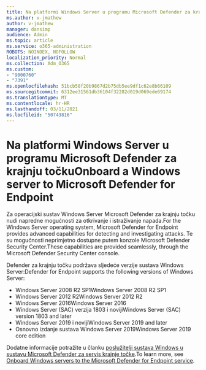 ```yaml
---
title: Na platformi Windows Server u programu Microsoft Defender za krajnju točku
ms.author: v-jmathew
author: v-jmathew
manager: dansimp
audience: Admin
ms.topic: article
ms.service: o365-administration
ROBOTS: NOINDEX, NOFOLLOW
localization_priority: Normal
ms.collection: Adm_O365
ms.custom:
- "9000760"
- "7391"
ms.openlocfilehash: 51bcb58f20b9867d2b75db5ee9df1c62e8b66109
ms.sourcegitcommit: 6312ee31561db36104f32282d019d069ede69174
ms.translationtype: MT
ms.contentlocale: hr-HR
ms.lasthandoff: 03/11/2021
ms.locfileid: "50743816"
---
```

# <a name="onboard-a-windows-server-to-microsoft-defender-for-endpoint"></a><span data-ttu-id="23382-102">Na platformi Windows Server u programu Microsoft Defender za krajnju točku</span><span class="sxs-lookup"><span data-stu-id="23382-102">Onboard a Windows server to Microsoft Defender for Endpoint</span></span>

<span data-ttu-id="23382-103">Za operacijski sustav Windows Server Microsoft Defender za krajnju točku nudi napredne mogućnosti za otkrivanje i istraživanje napada.</span><span class="sxs-lookup"><span data-stu-id="23382-103">For the Windows Server operating system, Microsoft Defender for Endpoint provides advanced capabilities for detecting and investigating attacks.</span></span> <span data-ttu-id="23382-104">Te su mogućnosti neprimjetno dostupne putem konzole Microsoft Defender Security Center.</span><span class="sxs-lookup"><span data-stu-id="23382-104">These capabilities are provided seamlessly, through the Microsoft Defender Security Center console.</span></span>

<span data-ttu-id="23382-105">Defender za krajnju točku podržava sljedeće verzije sustava Windows Server:</span><span class="sxs-lookup"><span data-stu-id="23382-105">Defender for Endpoint supports the following versions of Windows Server:</span></span>

- <span data-ttu-id="23382-106">Windows Server 2008 R2 SP1</span><span class="sxs-lookup"><span data-stu-id="23382-106">Windows Server 2008 R2 SP1</span></span>
- <span data-ttu-id="23382-107">Windows Server 2012 R2</span><span class="sxs-lookup"><span data-stu-id="23382-107">Windows Server 2012 R2</span></span>
- <span data-ttu-id="23382-108">Windows Server 2016</span><span class="sxs-lookup"><span data-stu-id="23382-108">Windows Server 2016</span></span>
- <span data-ttu-id="23382-109">Windows Server (SAC) verzija 1803 i noviji</span><span class="sxs-lookup"><span data-stu-id="23382-109">Windows Server (SAC) version 1803 and later</span></span>
- <span data-ttu-id="23382-110">Windows Server 2019 i noviji</span><span class="sxs-lookup"><span data-stu-id="23382-110">Windows Server 2019 and later</span></span>
- <span data-ttu-id="23382-111">Osnovno izdanje sustava Windows Server 2019</span><span class="sxs-lookup"><span data-stu-id="23382-111">Windows Server 2019 core edition</span></span>

<span data-ttu-id="23382-112">Dodatne informacije potražite u članku [poslužitelji sustava Windows u sustavu Microsoft Defender za servis krajnje točke](https://go.microsoft.com/fwlink/?linkid=2143627).</span><span class="sxs-lookup"><span data-stu-id="23382-112">To learn more, see [Onboard Windows servers to the Microsoft Defender for Endpoint service](https://go.microsoft.com/fwlink/?linkid=2143627).</span></span>
